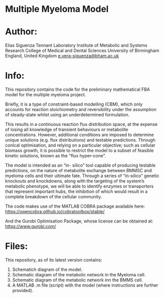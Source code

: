 # Multiple Myeloma Model

# Author:
Elias Siguenza
Tennant Laboratory
Institute of Metabolic and Systems Research
College of Medical and Dental Sciences
University of Birmingham
England, United Kingdom
e.vera-siguenza@bham.ac.uk

# Info:
This repository contains the code for the 
preliminary mathematical FBA model
for the multiple myeloma project.

Briefly, it is a type of constraint-based modelling (CBM), 
which only accounts for reaction stoichiometry and 
reversibility under the assumption of steady-state 
whilst using an underdetermined formulation. 

This results in a continuous reaction flux distribution 
space, at the expense of losing all knowledge of 
transient behaviours or metabolite concentrations. 
However, additional conditions are imposed to determine 
unique solutions (e.g. flux distributions) and testable predictions. 
Through conical optimisation, and relying on a particular objective; 
such as cellular biomass growth, it is possible to restrict 
the model to a subset of feasible kinetic solutions, 
known as the "flux hyper-cone".

The model is intended as an “in- silico” tool capable of
producing testable predictions, on the nature of metabolite exchange 
between BMMSC and myeloma cells and their ultimate fate. 
Through a series of “in-silico” genetic knockouts and knockdowns, 
along with the targeting of the system’s metabolic phenotype, 
we will be able to identify enzymes or transporters that represent 
important hubs, the inhibition of which would result in a complete 
breakdown of the cellular community. 

The code makes use of the MATLAB COBRA package 
available here:
https://opencobra.github.io/cobratoolbox/stable/

And the Gurobi Optimisation Package,
whose license can be obtained at: 
https://www.gurobi.com/

# Files:
This repository, as of its latest version contains:
1. Schematich diagram of the model.
2. Schematic diagram of the metabolic network in the Myeloma cell.
3. Schematic diagram of the metabolic network inn the BMMS cell.
4. A MATLAB .m file (script) with the model (where instructions are further provided). 


